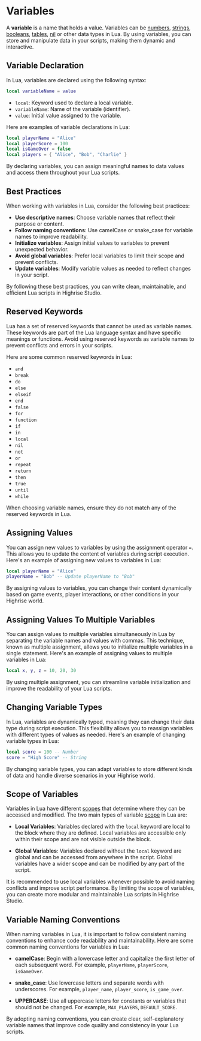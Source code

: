# Variables

A **variable** is a name that holds a value. Variables can be [numbers](/learn/studio/create/scripting/lua/types/numbers), [strings](/learn/studio/create/scripting/lua/types/strings), [booleans](/learn/studio/create/scripting/lua/types/booleans), [tables](/learn/studio/create/scripting/lua/types/tables), [nil](/learn/studio/create/scripting/lua/types/nil) or other data types in Lua. By using variables, you can store and manipulate data in your scripts, making them dynamic and interactive.

## Variable Declaration

In Lua, variables are declared using the following syntax:

```lua
local variableName = value
```

- `local`: Keyword used to declare a local variable.
- `variableName`: Name of the variable (identifier).
- `value`: Initial value assigned to the variable.

Here are examples of variable declarations in Lua:

```lua
local playerName = "Alice"
local playerScore = 100
local isGameOver = false
local players = { "Alice", "Bob", "Charlie" }
```

By declaring variables, you can assign meaningful names to data values and access them throughout your Lua scripts.

## Best Practices

When working with variables in Lua, consider the following best practices:

- **Use descriptive names**: Choose variable names that reflect their purpose or content.
- **Follow naming conventions**: Use camelCase or snake_case for variable names to improve readability.
- **Initialize variables**: Assign initial values to variables to prevent unexpected behavior.
- **Avoid global variables**: Prefer local variables to limit their scope and prevent conflicts.
- **Update variables**: Modify variable values as needed to reflect changes in your script.

By following these best practices, you can write clean, maintainable, and efficient Lua scripts in Highrise Studio.

## Reserved Keywords

Lua has a set of reserved keywords that cannot be used as variable names. These keywords are part of the Lua language syntax and have specific meanings or functions. Avoid using reserved keywords as variable names to prevent conflicts and errors in your scripts.

Here are some common reserved keywords in Lua:

- `and`
- `break`
- `do`
- `else`
- `elseif`
- `end`
- `false`
- `for`
- `function`
- `if`
- `in`
- `local`
- `nil`
- `not`
- `or`
- `repeat`
- `return`
- `then`
- `true`
- `until`
- `while`

When choosing variable names, ensure they do not match any of the reserved keywords in Lua.

## Assigning Values

You can assign new values to variables by using the assignment operator `=`. This allows you to update the content of variables during script execution. Here's an example of assigning new values to variables in Lua:

```lua
local playerName = "Alice"
playerName = "Bob" -- Update playerName to "Bob"
```

By assigning values to variables, you can change their content dynamically based on game events, player interactions, or other conditions in your Highrise world.

## Assigning Values To Multiple Variables

You can assign values to multiple variables simultaneously in Lua by separating the variable names and values with commas. This technique, known as multiple assignment, allows you to initialize multiple variables in a single statement. Here's an example of assigning values to multiple variables in Lua:

```lua
local x, y, z = 10, 20, 30
```

By using multiple assignment, you can streamline variable initialization and improve the readability of your Lua scripts.

## Changing Variable Types

In Lua, variables are dynamically typed, meaning they can change their data type during script execution. This flexibility allows you to reassign variables with different types of values as needed. Here's an example of changing variable types in Lua:

```lua
local score = 100 -- Number
score = "High Score" -- String
```

By changing variable types, you can adapt variables to store different kinds of data and handle diverse scenarios in your Highrise world.

## Scope of Variables

Variables in Lua have different [scopes](https://create.highrise.game/learn/studio/create/scripting/lua/features/scope) that determine where they can be accessed and modified. The two main types of variable [scope](https://create.highrise.game/learn/studio/create/scripting/lua/features/scope) in Lua are:

- **Local Variables**: Variables declared with the `local` keyword are local to the block where they are defined. Local variables are accessible only within their scope and are not visible outside the block.

- **Global Variables**: Variables declared without the `local` keyword are global and can be accessed from anywhere in the script. Global variables have a wider scope and can be modified by any part of the script.

It is recommended to use local variables whenever possible to avoid naming conflicts and improve script performance. By limiting the scope of variables, you can create more modular and maintainable Lua scripts in Highrise Studio.

## Variable Naming Conventions

When naming variables in Lua, it is important to follow consistent naming conventions to enhance code readability and maintainability. Here are some common naming conventions for variables in Lua:

- **camelCase**: Begin with a lowercase letter and capitalize the first letter of each subsequent word. For example, `playerName`, `playerScore`, `isGameOver`.

- **snake_case**: Use lowercase letters and separate words with underscores. For example, `player_name`, `player_score`, `is_game_over`.

- **UPPERCASE**: Use all uppercase letters for constants or variables that should not be changed. For example, `MAX_PLAYERS`, `DEFAULT_SCORE`.

By adopting naming conventions, you can create clear, self-explanatory variable names that improve code quality and consistency in your Lua scripts.